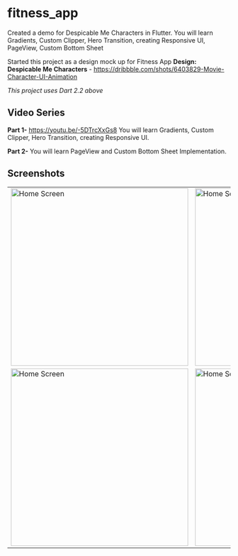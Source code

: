 # fitness_app

Created a demo for Despicable Me Characters in Flutter. You will learn Gradients, Custom Clipper, Hero Transition, creating Responsive UI, PageView, Custom Bottom Sheet

Started this project as a design mock up for Fitness App 
**Design: Despicable Me Characters** - https://dribbble.com/shots/6403829-Movie-Character-UI-Animation

*This project uses Dart 2.2 above*

## Video Series

**Part 1-** https://youtu.be/-5DTrcXxGs8
You will learn Gradients, Custom Clipper, Hero Transition, creating Responsive UI.

**Part 2-** <Link coming shortly>
You will learn PageView and Custom Bottom Sheet Implementation.


## Screenshots
<table style={border:"none"}><tr><td><img src="https://github.com/TechieBlossom/despicable_me_characters_app/blob/master/screenshots/one.png" alt="Home Screen" width="400"/></td><td><img src="https://github.com/TechieBlossom/despicable_me_characters_app/blob/master/screenshots/two.png" alt="Home Screen" width="400"/></td></tr><tr><td><img src="https://github.com/TechieBlossom/despicable_me_characters_app/blob/master/screenshots/three.png" alt="Home Screen" width="400"/></td><td><img src="https://github.com/TechieBlossom/despicable_me_characters_app/blob/master/screenshots/four.png" alt="Home Screen" width="400"/></td></tr></table>
